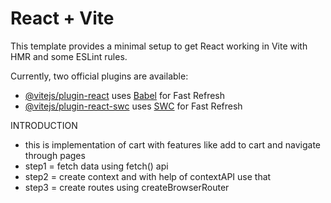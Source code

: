 # React + Vite

This template provides a minimal setup to get React working in Vite with HMR and some ESLint rules.

Currently, two official plugins are available:

- [@vitejs/plugin-react](https://github.com/vitejs/vite-plugin-react/blob/main/packages/plugin-react/README.md) uses [Babel](https://babeljs.io/) for Fast Refresh
- [@vitejs/plugin-react-swc](https://github.com/vitejs/vite-plugin-react-swc) uses [SWC](https://swc.rs/) for Fast Refresh


INTRODUCTION

  - this is implementation of cart with features like add to cart and navigate through pages
  - step1 = fetch data using fetch() api
  - step2 = create context and with help of contextAPI use that
  - step3 = create routes using createBrowserRouter



